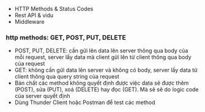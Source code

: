 - HTTP Methods & Status Codes
- Rest API & vidu
- Middleware


### http methods: GET, POST, PUT, DELETE

- POST, PUT, DELETE: cần gửi lên data lên server thông qua body của mỗi request, server lấy data mà client gửi lên từ client thông qua body của request
- GET: không cần gửi data lên server và không có body, server lấy data từ client thông qua query string của request
- Bản chất các method không quyết định được việc data sẽ được thêm (POST), sửa (PUT), xoá (DELETE) hay đọc (GET). Mà sẽ sẽ do logic code của server quyết định
- Dùng Thunder Client hoặc Postman để test các method